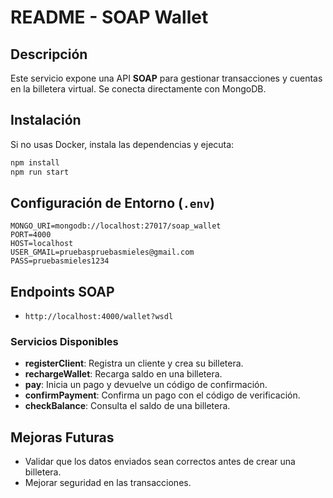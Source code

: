 # README - SOAP Wallet

## Descripción
Este servicio expone una API **SOAP** para gestionar transacciones y cuentas en la billetera virtual. Se conecta directamente con MongoDB.

## Instalación
Si no usas Docker, instala las dependencias y ejecuta:
```sh
npm install
npm run start
```

## Configuración de Entorno (`.env`)
```env
MONGO_URI=mongodb://localhost:27017/soap_wallet
PORT=4000
HOST=localhost
USER_GMAIL=pruebaspruebasmieles@gmail.com
PASS=pruebasmieles1234
```

## Endpoints SOAP
- `http://localhost:4000/wallet?wsdl`

### **Servicios Disponibles**
- **registerClient**: Registra un cliente y crea su billetera.
- **rechargeWallet**: Recarga saldo en una billetera.
- **pay**: Inicia un pago y devuelve un código de confirmación.
- **confirmPayment**: Confirma un pago con el código de verificación.
- **checkBalance**: Consulta el saldo de una billetera.

## Mejoras Futuras
- Validar que los datos enviados sean correctos antes de crear una billetera.
- Mejorar seguridad en las transacciones.